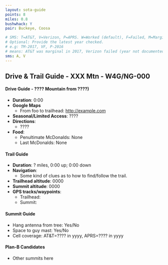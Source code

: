 ```yaml
---
layout: sota-guide
points: 8
miles: 0.8
bushwhack: Y
pair: Buckeye, Coosa

# SMS: T=AT&T, V=Verizon, P=APRS. W=Worked (default), F=Failed, M=Marginal (some failed).
# Optional: Provide the latest year checked.
# e.g: TM-2017, VF, P-2016
# means: AT&T was marginal in 2017, Verizon failed (year not documented), APRS worked in 2016.
sms: A, V
---
```

Drive & Trail Guide - XXX Mtn - W4G/NG-000
--------------------------------------------------------
#### Drive Guide - ???? Mountain from ????)

* **Duration**: 0:00
* **Google Maps** 
    * From foo to trailhead: http://example.com
* **Seasonal/Limited Access**: ????
* **Directions**:
    * ????
* **Food**: 
    * Penultimate McDonalds: None
    * Last McDonalds: None



#### Trail Guide

* **Duration**: ? miles, 0:00 up; 0:00 down 
* **Navigation**: 
    * Some kind of clues as to how to find/follow the trail.
* **Trailhead altitude**: 0000
* **Summit altitude**: 0000
* **GPS tracks/waypoints**:
    * Trailhead: 
    * Summit: 

#### Summit Guide

* Hang antenna from tree: Yes/No
* Space to guy mast: Yes/No
* Cell coverage: AT&T=???? in yyyy, APRS=???? in yyyy

#### Plan-B Candidates

* Other summits here

